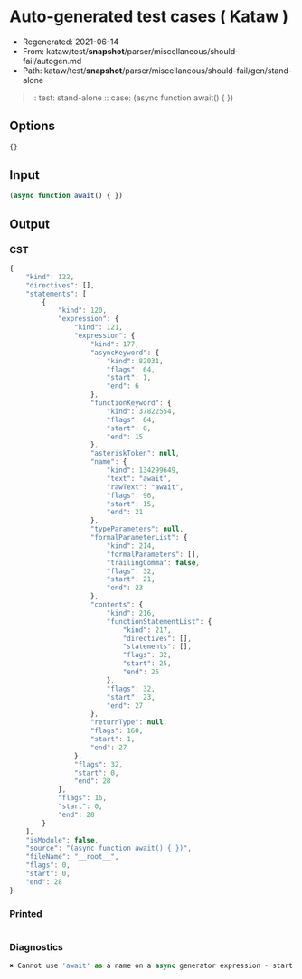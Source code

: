 # Auto-generated test cases ( Kataw )
- Regenerated: 2021-06-14
- From: kataw/test/__snapshot__/parser/miscellaneous/should-fail/autogen.md
- Path: kataw/test/__snapshot__/parser/miscellaneous/should-fail/gen/stand-alone
> :: test: stand-alone
> :: case: (async function await() { })
## Options

`````js
{}
`````
## Input

`````js
(async function await() { })
`````
## Output

### CST

```javascript
{
    "kind": 122,
    "directives": [],
    "statements": [
        {
            "kind": 120,
            "expression": {
                "kind": 121,
                "expression": {
                    "kind": 177,
                    "asyncKeyword": {
                        "kind": 82031,
                        "flags": 64,
                        "start": 1,
                        "end": 6
                    },
                    "functionKeyword": {
                        "kind": 37822554,
                        "flags": 64,
                        "start": 6,
                        "end": 15
                    },
                    "asteriskToken": null,
                    "name": {
                        "kind": 134299649,
                        "text": "await",
                        "rawText": "await",
                        "flags": 96,
                        "start": 15,
                        "end": 21
                    },
                    "typeParameters": null,
                    "formalParameterList": {
                        "kind": 214,
                        "formalParameters": [],
                        "trailingComma": false,
                        "flags": 32,
                        "start": 21,
                        "end": 23
                    },
                    "contents": {
                        "kind": 216,
                        "functionStatementList": {
                            "kind": 217,
                            "directives": [],
                            "statements": [],
                            "flags": 32,
                            "start": 25,
                            "end": 25
                        },
                        "flags": 32,
                        "start": 23,
                        "end": 27
                    },
                    "returnType": null,
                    "flags": 160,
                    "start": 1,
                    "end": 27
                },
                "flags": 32,
                "start": 0,
                "end": 28
            },
            "flags": 16,
            "start": 0,
            "end": 28
        }
    ],
    "isModule": false,
    "source": "(async function await() { })",
    "fileName": "__root__",
    "flags": 0,
    "start": 0,
    "end": 28
}
```

### Printed

```javascript

```

### Diagnostics

```javascript
✖ Cannot use 'await' as a name on a async generator expression - start: 15, end: 21

```

